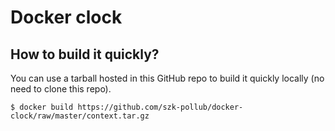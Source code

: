# Docker clock

## How to build it quickly?

You can use a tarball hosted in this GitHub repo to build it quickly locally (no need to clone this repo).


```
$ docker build https://github.com/szk-pollub/docker-clock/raw/master/context.tar.gz
```

